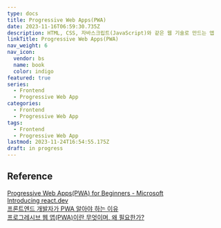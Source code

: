 ```yaml
---
type: docs
title: Progressive Web Apps(PWA)
date: 2023-11-16T06:59:30.735Z
description: HTML, CSS, 자바스크립트(JavaScript)와 같은 웹 기술로 만드는 앱
linkTitle: Progressive Web Apps(PWA)
nav_weight: 6
nav_icon:
  vendor: bs
  name: book
  color: indigo
featured: true
series:
  - Frontend
  - Progressive Web App
categories:
  - Frontend
  - Progressive Web App
tags:
  - Frontend
  - Progressive Web App
lastmod: 2023-11-24T16:54:55.175Z
draft: in progress
---
```


## Reference

[Progressive Web Apps(PWA) for Beginners - Microsoft](https://www.youtube.com/playlist?list=PLlrxD0HtieHjqO1pNqScMngrV7oFro-TY#fef)  
[Introducing react.dev](https://react.dev/blog/2023/03/16/introducing-react-dev)  
[프론트엔드 개발자가 PWA 알아야 하는 이유](https://yozm.wishket.com/magazine/detail/1969/)  
[프로그레시브 웹 앱(PWA)이란 무엇이며, 왜 필요한가?](https://yozm.wishket.com/magazine/detail/537/)
